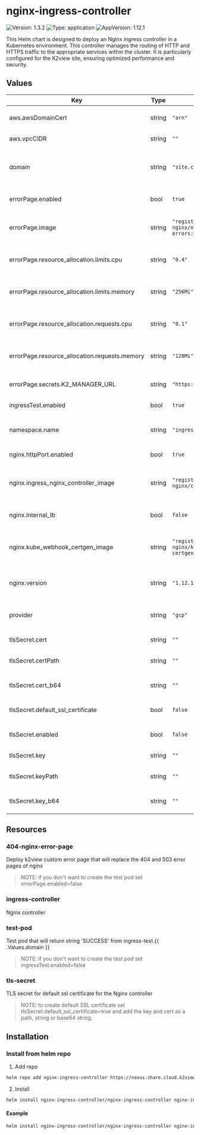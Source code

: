 # nginx-ingress-controller
![Version: 1.3.2](https://img.shields.io/badge/Version-1.3.2-informational?style=flat-square) ![Type: application](https://img.shields.io/badge/Type-application-informational?style=flat-square) ![AppVersion: 1.12.1](https://img.shields.io/badge/AppVersion-1.12.1-informational?style=flat-square)

This Helm chart is designed to deploy an Nginx ingress controller in a Kubernetes environment. This controller manages the routing of HTTP and HTTPS traffic to the appropriate services within the cluster. It is particularly configured for the K2view site, ensuring optimized performance and security.

## Values
| Key | Type | Default | Description |
|-----|------|---------|-------------|
| aws.awsDomainCert | string | `"arn"` | AWS domain certificate ARN |
| aws.vpcCIDR | string | `""` | AWS VPC CIDR |
| domain | string | `"site.cloud.k2view.com"` | Domain for the site, this parameter used for test page |
| errorPage.enabled | bool | `true` | Enable custom error pages |
| errorPage.image | string | `"registry.k8s.io/ingress-nginx/nginx-errors:v20230505"` | Docker image for custom error pages |
| errorPage.resource_allocation.limits.cpu | string | `"0.4"` | CPU limits for error page resources |
| errorPage.resource_allocation.limits.memory | string | `"256Mi"` | Memory limits for error page resources |
| errorPage.resource_allocation.requests.cpu | string | `"0.1"` | CPU requests for error page resources |
| errorPage.resource_allocation.requests.memory | string | `"128Mi"` | Memory requests for error page resources |
| errorPage.secrets.K2_MANAGER_URL | string | `"https://cloud.k2view.com"` | K2 Manager URL for error pages |
| ingressTest.enabled | bool | `true` | Enable ingress test |
| namespace.name | string | `"ingress-nginx"` | Namespace for the ingress controller |
| nginx.httpPort.enabled | bool | `true` | Enable HTTP port |
| nginx.ingress_nginx_controller_image | string | `"registry.k8s.io/ingress-nginx/controller:v1.12.1"` | Docker image for the Nginx ingress controller |
| nginx.internal_lb | bool | `false` | Use internal load balancer |
| nginx.kube_webhook_certgen_image | string | `"registry.k8s.io/ingress-nginx/kube-webhook-certgen:v1.5.2"` | Docker image for webhook certificate generation |
| nginx.version | string | `"1.12.1"` | Version of the Nginx ingress controller |
| provider | string | `"gcp"` | Cloud provider (e.g., GCP, AWS) |
| tlsSecret.cert | string | `""` | TLS certificate |
| tlsSecret.certPath | string | `""` | Path to the TLS certificate |
| tlsSecret.cert_b64 | string | `""` | Base64 encoded TLS certificate |
| tlsSecret.default_ssl_certificate | bool | `false` | Use default SSL certificate |
| tlsSecret.enabled | bool | `false` | Enable TLS secret configuration |
| tlsSecret.key | string | `""` | TLS private key |
| tlsSecret.keyPath | string | `""` | Path to the TLS private key |
| tlsSecret.key_b64 | string | `""` | Base64 encoded TLS private key |

## Resources
### 404-nginx-error-page
Deploy k2view custom error page that will replace the 404 and 503 error pages of nginx
>NOTE: if you don't want to create the test pod set errorPage.enabled=false

### ingress-controller
Nginx controller

### test-pod
Test pod that will return string 'SUCCESS' from ingress-test.{{ .Values.domain }}
>NOTE: if you don't want to create the test pod set ingressTest.enabled=false

### tls-secret
TLS secret for default ssl certificate for the Nginx controller
>NOTE: to create default SSL certificate set tlsSecret.default_ssl_certificate=true and add the key and cert as a path, string or base64 string.

## Installation
### Install from helm repo
1. Add repo
```bash
helm repo add nginx-ingress-controller https://nexus.share.cloud.k2view.com/repository/nginx-ingress-controller
```

2. Install
```bash
helm install nginx-ingress-controller/nginx-ingress-controller nginx-ingress-controller
```

#### Example
```bash
helm install nginx-ingress-controller/nginx-ingress-controller nginx-ingress-controller --set tlsSecret.keyPath='secrets/key.pem',tlsSecret.certPath='secrets/cert.pem'
```

